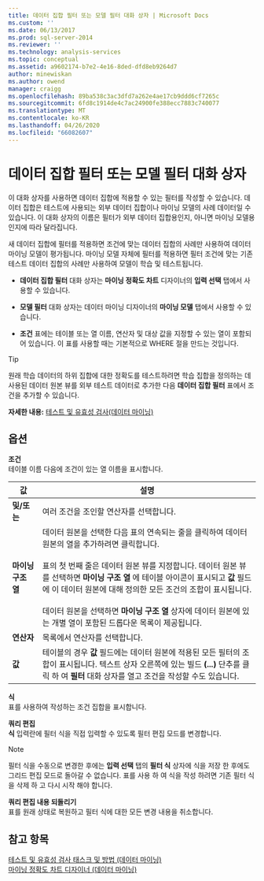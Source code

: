 ```yaml
---
title: 데이터 집합 필터 또는 모델 필터 대화 상자 | Microsoft Docs
ms.custom: ''
ms.date: 06/13/2017
ms.prod: sql-server-2014
ms.reviewer: ''
ms.technology: analysis-services
ms.topic: conceptual
ms.assetid: a9602174-b7e2-4e16-8ded-dfd8eb9264d7
author: minewiskan
ms.author: owend
manager: craigg
ms.openlocfilehash: 89ba538c3ac3dfd7a262e4ae17cb9ddd6cf7265c
ms.sourcegitcommit: 6fd8c1914de4c7ac24900fe388ecc7883c740077
ms.translationtype: MT
ms.contentlocale: ko-KR
ms.lasthandoff: 04/26/2020
ms.locfileid: "66082607"
---
```

# <a name="data-set-filter-or-model-filter-dialog-box"></a>데이터 집합 필터 또는 모델 필터 대화 상자
  이 대화 상자를 사용하면 데이터 집합에 적용할 수 있는 필터를 작성할 수 있습니다.  데이터 집합은 테스트에 사용되는 외부 데이터 집합이나 마이닝 모델의 사례 데이터일 수 있습니다. 이 대화 상자의 이름은 필터가 외부 데이터 집합용인지, 아니면 마이닝 모델용인지에 따라 달라집니다.  
  
 새 데이터 집합에 필터를 적용하면 조건에 맞는 데이터 집합의 사례만 사용하여 데이터 마이닝 모델이 평가됩니다. 마이닝 모델 자체에 필터를 적용하면 필터 조건에 맞는 기존 테스트 데이터 집합의 사례만 사용하여 모델이 학습 및 테스트됩니다.  
  
-   **데이터 집합 필터** 대화 상자는 **마이닝 정확도 차트** 디자이너의 **입력 선택** 탭에서 사용할 수 있습니다.  
  
-   **모델 필터** 대화 상자는 데이터 마이닝 디자이너의 **마이닝 모델** 탭에서 사용할 수 있습니다.  
  
-   **조건** 표에는 테이블 또는 열 이름, 연산자 및 대상 값을 지정할 수 있는 열이 포함되어 있습니다. 이 표를 사용할 때는 기본적으로 WHERE 절을 만드는 것입니다.  
  
> [!TIP]  
>   원래 학습 데이터의 하위 집합에 대한 정확도를 테스트하려면 학습 집합을 정의하는 데 사용된 데이터 원본 뷰를 외부 테스트 데이터로 추가한 다음 **데이터 집합 필터** 표에서 조건을 추가할 수 있습니다.  
  
 **자세한 내용:** [테스트 및 유효성 검사&#40;데이터 마이닝&#41;](data-mining/testing-and-validation-data-mining.md)  
  
## <a name="options"></a>옵션  
 **조건**  
 테이블 이름 다음에 조건이 있는 열 이름을 표시합니다.  
  
|값|설명|  
|-----------|-----------------|  
|**및/또는**|여러 조건을 조인할 연산자를 선택합니다.|  
|**마이닝 구조 열**|데이터 원본을 선택한 다음 표의 연속되는 줄을 클릭하여 데이터 원본의 열을 추가하려면 클릭합니다.<br /><br /> 표의 첫 번째 줄은 데이터 원본 뷰를 지정합니다. 데이터 원본 뷰를 선택하면 **마이닝 구조 열** 에 테이블 아이콘이 표시되고 **값** 필드에 이 데이터 원본에 대해 정의한 모든 조건의 조합이 표시됩니다.<br /><br /> 데이터 원본을 선택하면 **마이닝 구조 열** 상자에 데이터 원본에 있는 개별 열이 포함된 드롭다운 목록이 제공됩니다.|  
|**연산자**|목록에서 연산자를 선택합니다.|  
|**값**|테이블의 경우 **값** 필드에는 데이터 원본에 적용된 모든 필터의 조합이 표시됩니다. 텍스트 상자 오른쪽에 있는 빌드 **(...)** 단추를 클릭 하 여 **필터** 대화 상자를 열고 조건을 작성할 수도 있습니다.|  
  
 **식**  
 표를 사용하여 작성하는 조건 집합을 표시합니다.  
  
 **쿼리 편집**  
 **식** 입력란에 필터 식을 직접 입력할 수 있도록 필터 편집 모드를 변경합니다.  
  
> [!NOTE]  
>  필터 식을 수동으로 변경한 후에는 **입력 선택** 탭의 **필터 식** 상자에 식을 저장 한 후에도 그리드 편집 모드로 돌아갈 수 없습니다. 표를 사용 하 여 식을 작성 하려면 기존 필터 식을 삭제 하 고 다시 시작 해야 합니다.  
  
 **쿼리 편집 내용 되돌리기**  
 표를 원래 상태로 복원하고 필터 식에 대한 모든 변경 내용을 취소합니다.  
  
## <a name="see-also"></a>참고 항목  
 [테스트 및 유효성 검사 태스크 및 방법 &#40;데이터 마이닝&#41;](data-mining/testing-and-validation-tasks-and-how-tos-data-mining.md)   
 [마이닝 정확도 차트 디자이너 &#40;데이터 마이닝&#41;](mining-accuracy-chart-designer-data-mining.md)  
  
  
